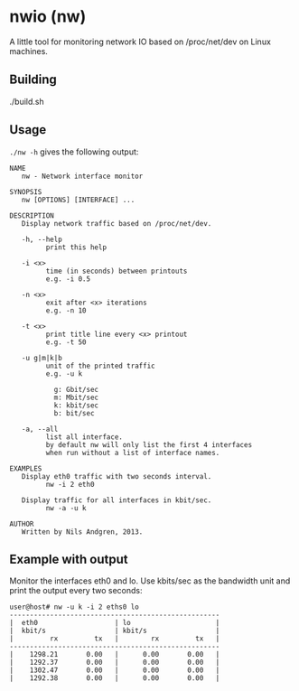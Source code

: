 # nwio (nw)
A little tool for monitoring network IO based on /proc/net/dev on Linux
machines.

## Building
./build.sh

## Usage
`./nw -h` gives the following output:


    NAME
       nw - Network interface monitor

    SYNOPSIS
       nw [OPTIONS] [INTERFACE] ...

    DESCRIPTION
       Display network traffic based on /proc/net/dev.

       -h, --help
             print this help

       -i <x>
             time (in seconds) between printouts
             e.g. -i 0.5

       -n <x>
             exit after <x> iterations
             e.g. -n 10

       -t <x>
             print title line every <x> printout
             e.g. -t 50

       -u g|m|k|b
             unit of the printed traffic
             e.g. -u k

               g: Gbit/sec
               m: Mbit/sec
               k: kbit/sec
               b: bit/sec

       -a, --all
             list all interface.
             by default nw will only list the first 4 interfaces
             when run without a list of interface names.

    EXAMPLES
       Display eth0 traffic with two seconds interval.
             nw -i 2 eth0

       Display traffic for all interfaces in kbit/sec.
             nw -a -u k

    AUTHOR
       Written by Nils Andgren, 2013.



## Example with output
Monitor the interfaces eth0 and lo. Use kbits/sec as the bandwidth
unit and print the output every two seconds:

    user@host# nw -u k -i 2 eths0 lo
    ----------------------------------------------------
    |  eth0                   | lo                     |
    |  kbit/s                 | kbit/s                 |
    |         rx         tx   |        rx         tx   |
    ----------------------------------------------------
    |    1298.21       0.00   |      0.00       0.00   |
    |    1292.37       0.00   |      0.00       0.00   |
    |    1302.47       0.00   |      0.00       0.00   |
    |    1292.38       0.00   |      0.00       0.00   |

